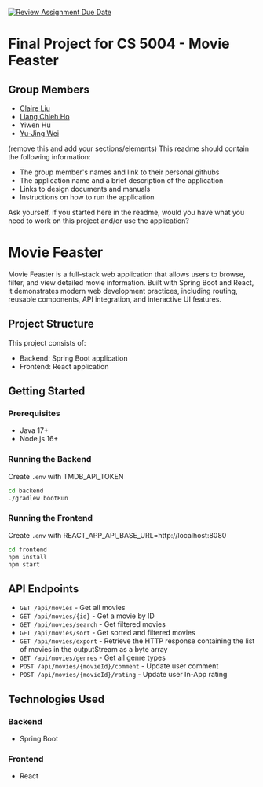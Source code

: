 [![Review Assignment Due Date](https://classroom.github.com/assets/deadline-readme-button-22041afd0340ce965d47ae6ef1cefeee28c7c493a6346c4f15d667ab976d596c.svg)](https://classroom.github.com/a/IE0ITl4j)
# Final Project for CS 5004 - Movie Feaster

## Group Members
- [Claire Liu](https://github.com/happy1claire)
- [Liang Chieh Ho](https://github.com/JanaHo26)
- Yiwen Hu
- [Yu-Jing Wei](https://github.com/egsui)

(remove this and add your sections/elements)
This readme should contain the following information: 

* The group member's names and link to their personal githubs
* The application name and a brief description of the application
* Links to design documents and manuals
* Instructions on how to run the application

Ask yourself, if you started here in the readme, would you have what you need to work on this project and/or use the application?

# Movie Feaster

Movie Feaster is a full-stack web application that allows users to browse, filter, and view detailed movie information.
Built with Spring Boot and React, it demonstrates modern web development practices, including routing, reusable components, API integration, and interactive UI features.

## Project Structure

This project consists of:
- Backend: Spring Boot application
- Frontend: React application

## Getting Started

### Prerequisites
- Java 17+
- Node.js 16+

### Running the Backend
Create `.env` with TMDB_API_TOKEN

```bash
cd backend
./gradlew bootRun
```

### Running the Frontend
Create `.env` with REACT_APP_API_BASE_URL=http://localhost:8080

```bash
cd frontend
npm install
npm start
```

## API Endpoints

- `GET /api/movies` - Get all movies
- `GET /api/movies/{id}` - Get a movie by ID
- `GET /api/movies/search` - Get filtered movies
- `GET /api/movies/sort` - Get sorted and filtered movies
- `GET /api/movies/export` - Retrieve the HTTP response containing the list of movies in the outputStream as a byte array
- `GET /api/movies/genres` - Get all genre types
- `POST /api/movies/{movieId}/comment` - Update user comment
- `POST /api/movies/{movieId}/rating` - Update user In-App rating

## Technologies Used

### Backend
- Spring Boot

### Frontend
- React
